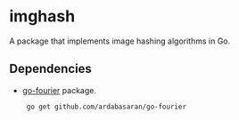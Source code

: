 # imghash
A package that implements image hashing algorithms in Go.
## Dependencies
* [go-fourier](https://github.com/ardabasaran/go-fourier) package.

    ``` go get github.com/ardabasaran/go-fourier```
